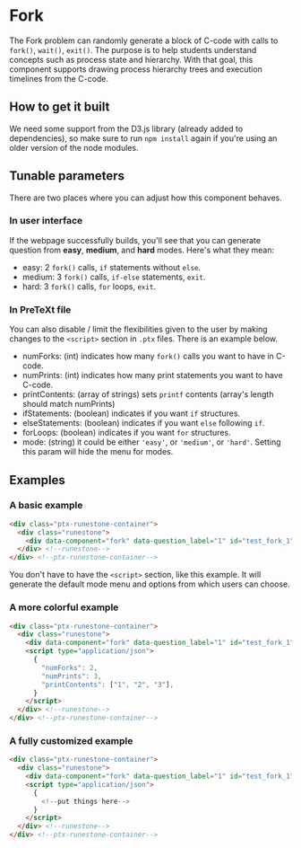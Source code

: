 # Fork

The Fork problem can randomly generate a block of C-code with calls to `fork()`, `wait()`, `exit()`. The purpose is to help students understand concepts such as process state and hierarchy. With that goal, this component supports drawing process hierarchy trees and execution timelines from the C-code.


## How to get it built

We need some support from the D3.js library (already added to dependencies), so make sure to run `npm install` again if you're using an older version of the node modules.

## Tunable parameters

There are two places where you can adjust how this component behaves. 

### In user interface

If the webpage successfully builds, you'll see that you can generate question from **easy**, **medium**, and **hard** modes. Here's what they mean:

- easy: 2 `fork()` calls, `if` statements without `else`.
- medium: 3 `fork()` calls, `if-else` statements, `exit`.
- hard: 3 `fork()` calls, `for` loops, `exit`.

### In PreTeXt file

You can also disable / limit the flexibilities given to the user by making changes to the `<script>` section in `.ptx` files. There is an example below.

- numForks: (int) indicates how many `fork()` calls you want to have in C-code. 
- numPrints: (int) indicates how many print statements you want to have C-code.
- printContents: (array of strings) sets `printf` contents (array's length should match numPrints)
- ifStatements: (boolean) indicates if you want `if` structures. 
- elseStatements: (boolean) indicates if you want `else` following `if`.
- forLoops: (boolean) indicates if you want `for` structures.
- mode: (string) it could be either `'easy'`, or `'medium'`, or `'hard'`. Setting this param will hide the menu for modes.

## Examples

### A basic example

```html
<div class="ptx-runestone-container">
  <div class="runestone">
    <div data-component="fork" data-question_label="1" id="test_fork_1"></div>
  </div> <!--runestone-->
</div> <!--ptx-runestone-container-->
```

You don't have to have the `<script>` section, like this example. It will generate the default mode menu and options from which users can choose.

### A more colorful example

```html
<div class="ptx-runestone-container">
  <div class="runestone">
    <div data-component="fork" data-question_label="1" id="test_fork_1"></div>
    <script type="application/json">
      {
        "numForks": 2,
        "numPrints": 3,
        "printContents": ["1", "2", "3"],
      }
    </script>
  </div> <!--runestone-->
</div> <!--ptx-runestone-container-->
```

### A fully customized example

```html
<div class="ptx-runestone-container">
  <div class="runestone">
    <div data-component="fork" data-question_label="1" id="test_fork_1"></div>
    <script type="application/json">
      {
        <!--put things here-->
      }
    </script>
  </div> <!--runestone-->
</div> <!--ptx-runestone-container-->

```